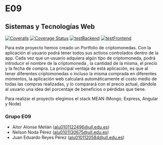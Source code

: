 # E09

## Sistemas y Tecnologías Web

[![Coveralls](https://github.com/SyTW-2122/E09/actions/workflows/coveralls.yml/badge.svg)](https://github.com/SyTW-2122/E09/actions/workflows/coveralls.yml)
[![Coverage Status](https://coveralls.io/repos/github/SyTW-2122/E09/badge.svg)](https://coveralls.io/github/SyTW-2122/E09)
[![testBackend](https://github.com/SyTW-2122/E09/actions/workflows/testBackend.yml/badge.svg)](https://github.com/SyTW-2122/E09/actions/workflows/testBackend.yml)
[![testFrontend](https://github.com/SyTW-2122/E09/actions/workflows/testFrontend.yml/badge.svg)](https://github.com/SyTW-2122/E09/actions/workflows/testFrontend.yml)

Para este proyecto hemos creado un Portfolio de criptomonedas. Con la aplicación el usuario podrá tener todos sus activos controlados dentro de la app.
Cada vez que un usuario adquiera algún tipo de criptomoneda, podrá introducir el nombre de la criptomoneda , la cantidad de la misma, el precio y  la fecha de compra. La principal ventaja de está aplicación, es que al tener diferentes criptomonedas o incluso la misma comprada en diferentes momentos, la aplicación web calculará automáticamente el costo medio de todas las compras realizadas, y lo  comparará con el precio actual, dándole al usuario una idea del porcentaje de beneficios o pérdidas que tiene.

Para realizar el proyecto elegimos el stack MEAN (Mongo, Express, Angular y Node)


### Grupo E09
- Aitor Alonse Melián (alu0101122496@ull.edu.es)
- Nelson Noda Pérez (alu0101130675@ull.edu.es)
- Juan Eduardo Reyes Pérez (alu0101120584@ull.edu.es)
